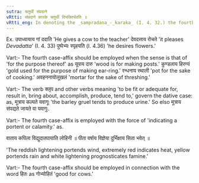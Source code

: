 ```yaml
---
sutra: चतुर्थी संप्रदाने
vRtti: संप्रदाने कारके चतुर्थी विभक्तिर्भवति ॥
vRtti_eng: In denoting the _sampradana_-_karaka_ (I. 4. 32.) the fourth affix or the Dative is employed after the noun.
---
```

Ex. उपाध्यायाय गां ददाति 'He gives a cow to the teacher' देवदत्ताय रोचते 'it pleases _Devadatta_' (I. 4. 33) पुष्पेभ्यः स्पृहयति (I. 4.36) 'he desires flowers.'

Vart:- The fourth case-affix should be employed when the sense is that of 'for the purpose thereof' as यूपाय दारु 'wood is for making posts.' कुण्डलाय हिरण्यं 'gold used for the purpose of making ear-ring.' रन्धनाय स्थाली 'pot for the sake of cooking.' अवहननायोलूखलं 'mortar for the sake of threshing.'

Vart:- The verb क्लृप and other verbs meaning 'to be fit or adequate for, result in, bring about, accomplish, produce, tend to,' govern the dative case: as, मूत्राय कल्पते यवागूः 'the barley gruel tends to produce urine.' So elso मूत्राय संपद्यते जायते वा यवागुः.  

Vart:- The fourth case-affix is employed with the force of 'indicating a portent or calamity.' as.

वाताय कपिला विद्युदातपायाति लोहिनी ॥
पीता वर्षाय विज्ञेया दुर्भिक्षाय सिता भवेत् ॥

'The reddish lightening portends wind, extremely red indicates heat, yellow portends rain and white lightening prognosticates famine.'

Vart:- The fourth case-affix should be employed in connection with the word हितः as गोभ्योहितं 'good for cows.'
